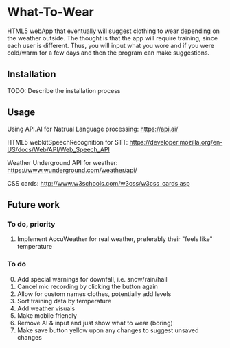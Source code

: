 # What-To-Wear
HTML5 webApp that eventually will suggest clothing to wear depending on the weather outside.
The thought is that the app will require training, since each user is different.
Thus, you will input what you wore and if you were cold/warm for a few days and then the program can make suggestions.

## Installation
TODO: Describe the installation process
## Usage
Using API.AI for Natrual Language processing: https://api.ai/

HTML5 webkitSpeechRecognition for STT: https://developer.mozilla.org/en-US/docs/Web/API/Web_Speech_API

Weather Underground API for weather: https://www.wunderground.com/weather/api/

CSS cards: http://www.w3schools.com/w3css/w3css_cards.asp

## Future work

### To do, priority
1. Implement AccuWeather for real weather, preferably their "feels like" temperature

### To do
0. Add special warnings for downfall, i.e. snow/rain/hail
1. Cancel mic recording by clicking the button again
2. Allow for custom names clothes, potentially add levels
3. Sort training data by temperature
4. Add weather visuals
5. Make mobile friendly
6. Remove AI & input and just show what to wear (boring)
7. Make save button yellow upon any changes to suggest unsaved changes
